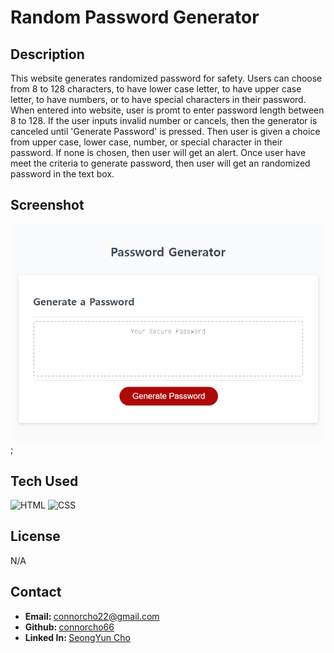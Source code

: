 # Random Password Generator

## Description

This website generates randomized password for safety. Users can choose from 8 to 128 characters, to have lower case letter, 
to have upper case letter, to have numbers, or to have special characters in their password. When entered into website, user is promt to enter 
password length between 8 to 128. If the user inputs invalid number or cancels, then the generator is canceled until 'Generate Password' is pressed.
Then user is given a choice from upper case, lower case, number, or special character in their password. If none is chosen, then user will get an alert. Once user have meet the criteria to generate password, then user will get an randomized password in the text box.

## Screenshot
![web-screenshot](./Assets/image/127.0.0.1_5500_index.html.png);

## Tech Used

<img src="https://cdn.pixabay.com/photo/2017/08/05/11/16/logo-2582748_1280.png" alt="HTML" style="width:100px;"/>
<img src="https://cdn.pixabay.com/photo/2017/08/05/11/16/logo-2582747_1280.png" alt="CSS" style="width:100px;"/>


## License

N/A

## Contact

<ul>
    <li><b>Email: </b> <a href="connorcho22@gmail.com">connorcho22@gmail.com</a></li>
    <li><b>Github: </b> <a href="https://github.com/connorcho66">connorcho66</a></li>
    <li><b>Linked In: </b> <a href="www.linkedin.com/in/seongyun-cho-89a8a61a0">SeongYun Cho</a></li>
</ul>